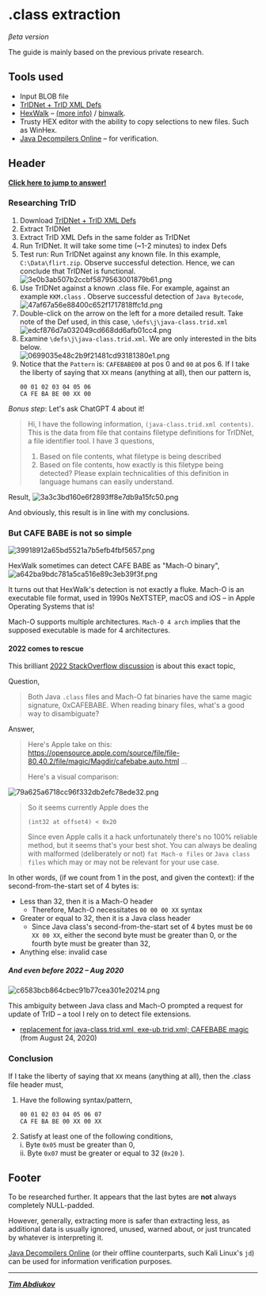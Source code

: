 # .class extraction
*βeta version*

The guide is mainly based on the previous private research.

## Tools used

* Input BLOB file  
* [TrIDNet + TrID XML Defs](https://mark0.net/soft-tridnet-e.html)  
* [HexWalk](https://github.com/gcarmix/HexWalk/) – [(more info)](https://github.com/TAbdiukov/extract/blob/main/JAR.md)  / <ins>binwalk</ins>.
* Trusty HEX editor with the ability to copy selections to new files. Such as WinHex.  
* [Java Decompilers Online](http://www.javadecompilers.com/) – for verification.

## Header

**[Click here to jump to answer!](./class.md#conclusion)**

### Researching TrID

1. Download [TrIDNet + TrID XML Defs](https://mark0.net/soft-tridnet-e.html)  
2. Extract TrIDNet
3. Extract TrID XML Defs in the same folder as TrIDNet
4. Run TrIDNet. It will take some time (~1-2 minutes) to index Defs
5. Test run: Run TrIDNet against any known file. In this example, `C:\Data\flirt.zip`. Observe successful detection. Hence, we can conclude that TrIDNet is functional.  
	![3e0b3ab507b2ccbf5879563001879b61.png](./_resources/3e0b3ab507b2ccbf5879563001879b61.png)
6. Use TrIDNet against a known .class file. For example, against an example `KKM.class` . Observe successful detection of `Java Bytecode`,  
	![47af67a56e88400c652f1717818ffc1d.png](./_resources/47af67a56e88400c652f1717818ffc1d.png)
7. Double-click on the arrow on the left for a more detailed result. Take note of the Def used, in this case, `\defs\j\java-class.trid.xml`  
	![edcf876d7a032049cd668dd6afb01cc4.png](./_resources/edcf876d7a032049cd668dd6afb01cc4.png)
8. Examine `\defs\j\java-class.trid.xml`. We are only interested in the bits below.  
	![0699035e48c2b9f21481cd93181380e1.png](./_resources/0699035e48c2b9f21481cd93181380e1.png)
9. Notice that the `Pattern` is: `CAFEBABE00` at pos 0 and `00` at pos 6. If I take the liberty of saying that `XX` means (anything at all), then our pattern is,
	```
	00 01 02 03 04 05 06
	CA FE BA BE 00 XX 00
	```

*Bonus step*: Let's ask ChatGPT 4 about it!
> Hi, I have the following information, ```(java-class.trid.xml contents)```. This is the data from file that contains filetype definitions for TrIDNet, a file identifier tool. I have 3 questions,
> 1. Based on file contents, what filetype is being described
> 2. Based on file contents, how exactly is this filetype being detected? Please explain technicalities of this definition in language humans can easily understand. 

Result,
	![3a3c3bd160e6f2893ff8e7db9a15fc50.png](./_resources/3a3c3bd160e6f2893ff8e7db9a15fc50.png)

And obviously, this result is in line with my conclusions.

### But CAFE BABE is not so simple

![39918912a65bd5521a7b5efb4fbf5657.png](./_resources/39918912a65bd5521a7b5efb4fbf5657.png)

HexWalk sometimes can detect CAFE BABE as "Mach-O binary",  
	![a642ba9bdc781a5ca516e89c3eb39f3f.png](./_resources/a642ba9bdc781a5ca516e89c3eb39f3f.png)

It turns out that HexWalk's detection is not exactly a fluke. Mach-O is an executable file format, used in 1990s NeXTSTEP, macOS and iOS – in Apple Operating Systems that is!

Mach-O supports multiple architectures. `Mach-O 4 arch` implies that the supposed executable is made for 4 architectures.

#### 2022 comes to rescue

This brilliant [2022 StackOverflow discussion](https://stackoverflow.com/q/73546728) is about this exact topic,

Question,  
> Both Java `.class` files and Mach-O fat binaries have the same magic signature, 0xCAFEBABE. When reading binary files, what's a good way to disambiguate?

Answer,  

> Here's Apple take on this:
https://opensource.apple.com/source/file/file-80.40.2/file/magic/Magdir/cafebabe.auto.html
> ...
> 
> Here's a visual comparison:

![79a625a6718cc96f332db2efc78ede32.png](./_resources/79a625a6718cc96f332db2efc78ede32.png)

>
> So it seems currently Apple does the 
>
>     (int32 at offset4) < 0x20 
>
> Since even Apple calls it a hack unfortunately there's no 100% reliable method, but it seems that's your best shot. You can always be dealing with malformed (deliberately or not) `fat Mach-o files` or `Java class files` which may or may not be relevant for your use case. 

In other words, (if we count from 1 in the post, and given the context): if the second-from-the-start set of 4 bytes is:

* Less than 32, then it is a Mach-O header
	* Therefore, Mach-O necessitates `00 00 00 XX` syntax
* Greater or equal to 32, then it is a Java class header
	* Since Java class's second-from-the-start set of 4 bytes must be `00 XX 00 XX`, either the second byte must be greater than 0, or the fourth byte must be greater than 32,
* Anything else: invalid case

##### And even before 2022 – Aug 2020

![c6583bcb864cbec91b77cea301e20214.png](./_resources/c6583bcb864cbec91b77cea301e20214.png)

This ambiguity between Java class and Mach-O prompted a request for update of TrID – a tool I rely on to detect file extensions.

* [replacement for java-class.trid.xml, exe-ub.trid.xml; CAFEBABE magic](https://mark0.net/forum/index.php?topic=801.0) (from August 24, 2020)


### Conclusion

If I take the liberty of saying that `XX` means (anything at all), then the .class file header must,  

1. Have the following syntax/pattern,

	```
	00 01 02 03 04 05 06 07
	CA FE BA BE 00 XX 00 XX
	```

2. Satisfy at least one of the following conditions,  
	i. Byte `0x05` must be greater than 0,  
	ii. Byte `0x07` must be greater or equal to 32 (`0x20` ).  
	
## Footer

To be researched further. It appears that the last bytes are **not** always completely NULL-padded.

However, generally, extracting more is safer than extracting less, as additional data is usually ignored, unused, warned about, or just truncated by whatever is interpreting it.

[Java Decompilers Online](http://www.javadecompilers.com/) (or their offline counterparts, such Kali Linux's `jd`) can be used for information verification purposes.
		
---------------------------------

***[Tim Abdiukov](https://github.com/TAbdiukov)***

